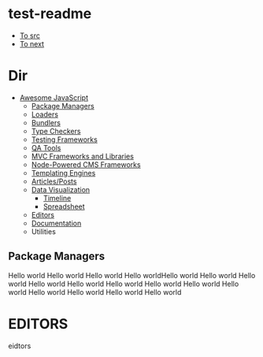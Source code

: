 # test-readme


+ [To src](./src/README.md)
+ [To next]()


# Dir

+ [Awesome JavaScript](#awesome-javascript)
  + [Package Managers](#package-managers)
  + [Loaders](#loaders)
  + [Bundlers](#bundlers)
  + [Type Checkers](#type-checkers)
  + [Testing Frameworks](#testing-frameworks)
  + [QA Tools](#qa-tools)
  * [MVC Frameworks and Libraries](#mvc-frameworks-and-libraries)
  * [Node-Powered CMS Frameworks](#node-powered-cms-frameworks)
  * [Templating Engines](#templating-engines)
  * [Articles/Posts](#articles-and-posts)
  * [Data Visualization](#data-visualization)
    * [Timeline](#timeline)
    * [Spreadsheet](#spreadsheet)
  + [Editors](#editors)
  * [Documentation](#documentation)
  * Utilities
  
  
## Package Managers

Hello world
Hello world
Hello world
Hello worldHello world
Hello world
Hello world
Hello world
Hello world
Hello world
Hello world
Hello world
Hello world
Hello world
Hello world
Hello world
Hello world


# EDITORS
eidtors
